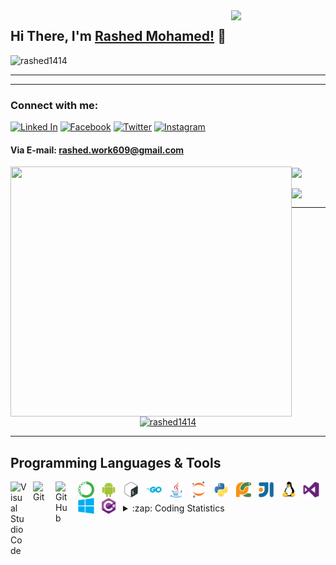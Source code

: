 <img align="right" src="https://media.giphy.com/media/26vACLXgansDXwHzzI/giphy.gif" width=30%>

## Hi There, I'm [Rashed Mohamed!](--) 👋    

<p align="left"> <img width="100px" src="https://komarev.com/ghpvc/?username=rashed1414&label=Views&color=blue&style=plastic" alt="rashed1414" /> </p>

---

---






### Connect with me:
[![Linked In ](https://img.shields.io/badge/LinkedIn-Connect%20With%20Me-blue?style=for-the-badge&logo=linkedin)](https://www.linkedin.com/in/14-rashed/) [![Facebook](https://img.shields.io/badge/Facebook-Connect%20With%20Me-blue?style=for-the-badge&logo=facebook)]() 
[![Twitter](https://img.shields.io/badge/Twitter-Connect%20With%20Me-blue?style=for-the-badge&logo=twitter)]()
[![Instagram](https://img.shields.io/badge/Instagram-Follow%20Me-blue?style=for-the-badge&logo=instagram)]()


#### Via E-mail: rashed.work609@gmail.com




<a href="https://github.com/rashed1414">
  <img align="left" src="https://github-readme-stats.vercel.app/api/top-langs/?username=rashed1414&theme=light&hide_langs_below=1" width="450"  height="400" />
</a>
<a href="https://github.com/rashed1414">
 <img align="center" src="https://github-readme-stats.vercel.app/api?username=rashed1414&show_icons=true&theme=light&line_height=32" />
</a>


<p><img align="center" src="https://github-readme-streak-stats.herokuapp.com/?user=rashed1414&"  /></p>



<div align="left">
  
---
<p align="center"> <a href="https://github.com/ryo-ma/github-profile-trophy"><img src="https://github-profile-trophy.vercel.app/?username=rashed1414&theme=monokai" alt="rashed1414" /></a> </p>


---


## Programming Languages & Tools


[<img align="left" alt="Visual Studio Code" width="26px" src="https://cdn.jsdelivr.net/gh/devicons/devicon/icons/vscode/vscode-original.svg" style="padding-right:10px;" />]()
[<img align="left" alt="Git" width="26px" src="https://cdn.jsdelivr.net/gh/devicons/devicon/icons/git/git-original.svg" style="padding-right:10px;" />]()
[<img align="left" alt="GitHub" width="26px" src="https://user-images.githubusercontent.com/3369400/139447912-e0f43f33-6d9f-45f8-be46-2df5bbc91289.png" style="padding-right:10px;" />]()
[<img align="left" alt="Anaconda" width="26px" src="https://github.com/devicons/devicon/blob/v2.15.1/icons/anaconda/anaconda-original.svg" style="padding-right:10px;" />]()
[<img align="left" alt="Android" width="26px" src="https://github.com/devicons/devicon/blob/v2.15.1/icons/android/android-original.svg" style="padding-right:10px;" />]()
[<img align="left" alt="Bash" width="26px" src="https://github.com/devicons/devicon/blob/v2.15.1/icons/bash/bash-original.svg" style="padding-right:10px;" />]()
[<img align="left" alt="Go" width="26px" src="https://github.com/devicons/devicon/blob/v2.15.1/icons/go/go-original-wordmark.svg" style="padding-right:10px;" />]()
[<img align="left" alt="Java" width="26px" src="https://github.com/devicons/devicon/blob/v2.15.1/icons/java/java-original.svg" style="padding-right:10px;" />]()
[<img align="left" alt="Jupyter" width="26px" src="https://github.com/devicons/devicon/blob/v2.15.1/icons/jupyter/jupyter-original.svg" style="padding-right:10px;" />]()
[<img align="left" alt="Python" width="26px" src="https://github.com/devicons/devicon/blob/v2.15.1/icons/python/python-original.svg" style="padding-right:10px;" />]()
[<img align="left" alt="Pycharm" width="26px" src="https://github.com/devicons/devicon/blob/v2.15.1/icons/pycharm/pycharm-original.svg" style="padding-right:10px;" />]()
[<img align="left" alt="Intillij" width="26px" src="https://github.com/devicons/devicon/blob/v2.15.1/icons/intellij/intellij-original.svg" style="padding-right:10px;" />]()
[<img align="left" alt="Linux" width="26px" src="https://github.com/devicons/devicon/blob/v2.15.1/icons/linux/linux-original.svg" style="padding-right:10px;" />]()
[<img align="left" alt="Microsoft Visual Studio" width="26px" src="https://github.com/devicons/devicon/blob/v2.15.1/icons/visualstudio/visualstudio-plain.svg" style="padding-right:10px;" />]()
[<img align="left" alt="Windows" width="26px" src="https://github.com/devicons/devicon/blob/v2.15.1/icons/windows8/windows8-original.svg" style="padding-right:10px;" />]()
[<img align="left" alt="C sharp" width="26px" src="https://github.com/devicons/devicon/blob/v2.15.1/icons/csharp/csharp-original.svg" style="padding-right:10px;" />]()

<br />
<br />

<details>
  <summary>:zap: Coding Statistics</summary>
  
<br />
<br />
  
  <img
     width="450"  height="400"
     align="left" src="https://wakatime.com/share/@309c5f1d-c262-4839-aeb0-85962c9aa247/92c69cd9-0241-4d4d-8b21-ed3a3d961b77.svg"
     style="border:5px solid black" />
  <img
     width="450"  height="400"
     align="right" src="https://wakatime.com/share/@309c5f1d-c262-4839-aeb0-85962c9aa247/7061972b-c58d-450e-ade6-d3d7caf43efe.svg"
      style="border:5px solid black"/>

  
  
 <img
     width="450"  height="400"
     align="left" src="https://wakatime.com/share/@309c5f1d-c262-4839-aeb0-85962c9aa247/27535861-51d3-4d0b-8706-bf26c1f4cc4d.png" 
     style="border:5px solid black" />
  <img
     width="450"  height="400"
     align="right" src="https://wakatime.com/share/@309c5f1d-c262-4839-aeb0-85962c9aa247/4359a51c-1c13-4d5e-be82-cb3d537eed92.png"
      style="border:5px solid black"/>
 
  

  

</details>





